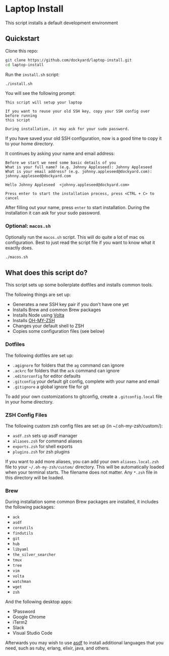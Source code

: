 # Laptop Install

This script installs a default development environment

## Quickstart

Clone this repo:

```sh
git clone https://github.com/dockyard/laptop-install.git
cd laptop-install
```

Run the `install.sh` script:

```sh
./install.sh
```

You will see the following prompt:

```text
This script will setup your laptop

If you want to reuse your old SSH key, copy your SSH config over before running
this script

During installation, it may ask for your sudo password.
```

If you have saved your old SSH configuration, now is a good time to copy it to
your home directory.

It continues by asking your name and email address:

```text
Before we start we need some basic details of you
What is your full name? (e.g. Johnny Appleseed): Johnny Appleseed
What is your email address? (e.g. johnny.appleseed@dockyard.com): johnny.appleseed@dockyard.com

Hello Johnny Appleseed  <johnny.appleseed@dockyard.com>

Press enter to start the installation process, press <CTRL + C> to cancel
```

After filling out your name, press `enter` to start installation. During the
installation it can ask for your sudo password.

### Optional: `macos.sh`

Optionally run the `macos.sh` script. This will do quite a lot of mac os
configuration. Best to just read the script file if you want to know what it
exactly does.

```sh
./macos.sh
```

## What does this script do?

This script sets up some boilerplate dotfiles and installs common tools.

The following things are set up:

* Generates a new SSH key pair if you don't have one yet
* Installs Brew and common Brew packages
* Installs Node using [Volta](https://volta.sh/)
* Installs [OH-MY-ZSH](https://ohmyz.sh/)
* Changes your default shell to ZSH
* Copies some configuration files (see below)

### Dotfiles

The following dotfiles are set up:

* `.agignore` for folders that the `ag` command can ignore
* `.ackrc` for folders that the `ack` command can ignore
* `.editorconfig` for editor defaults
* `.gitconfig` your default git config, complete with your name and email
* `.gitignore` a global ignore file for git

To add your own customizations to gitconfig, create a `.gitconfig.local` file in your home directory.

### ZSH Config Files

The following custom zsh config files are set up (in ~/.oh-my-zsh/custom/):

* `asdf.zsh` sets up asdf manager
* `aliases.zsh` for command aliases
* `exports.zsh` for shell exports
* `plugins.zsh` for zsh plugins

If you want to add more aliases, you can add your own `aliases.local.zsh` file to
your `~/.oh-my-zsh/custom/` directory. This will be automatically loaded when your terminal
starts. The filename does not matter. Any `*.zsh` file in this directory will be loaded.

### Brew

During installation some common Brew packages are installed, it includes the
following packages:

* `ack`
* `asdf`
* `coreutils`
* `findutils`
* `git`
* `hub`
* `libyaml`
* `the_silver_searcher`
* `tmux`
* `tree`
* `vim`
* `volta`
* `watchman`
* `wget`
* `zsh`

And the following desktop apps:

* 1Password
* Google Chrome
* iTerm2
* Slack
* Visual Studio Code

Afterwards you may wish to use [asdf](https://asdf-vm.com/) to install additional
languages that you need, such as ruby, erlang, elixir, java, and others.
